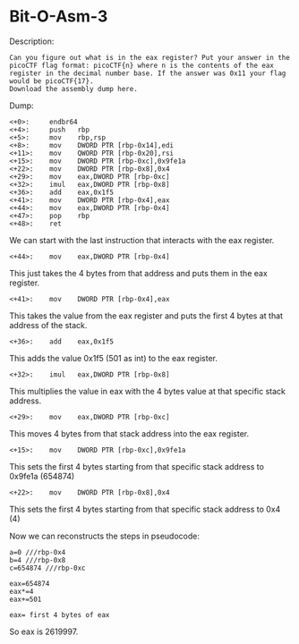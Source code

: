 # Bit-O-Asm-3

Description:
```
Can you figure out what is in the eax register? Put your answer in the picoCTF flag format: picoCTF{n} where n is the contents of the eax register in the decimal number base. If the answer was 0x11 your flag would be picoCTF{17}.
Download the assembly dump here.
```

Dump:
```
<+0>:     endbr64 
<+4>:     push   rbp
<+5>:     mov    rbp,rsp
<+8>:     mov    DWORD PTR [rbp-0x14],edi
<+11>:    mov    QWORD PTR [rbp-0x20],rsi
<+15>:    mov    DWORD PTR [rbp-0xc],0x9fe1a
<+22>:    mov    DWORD PTR [rbp-0x8],0x4
<+29>:    mov    eax,DWORD PTR [rbp-0xc]
<+32>:    imul   eax,DWORD PTR [rbp-0x8]
<+36>:    add    eax,0x1f5
<+41>:    mov    DWORD PTR [rbp-0x4],eax
<+44>:    mov    eax,DWORD PTR [rbp-0x4]
<+47>:    pop    rbp
<+48>:    ret
```

We can start with the last instruction that interacts with the eax register. 

```
<+44>:    mov    eax,DWORD PTR [rbp-0x4]
```

This just takes the 4 bytes from that address and puts them in the eax register.

```
<+41>:    mov    DWORD PTR [rbp-0x4],eax
```

This takes the value from the eax register and puts the first 4 bytes at that address of the stack.

```
<+36>:    add    eax,0x1f5
```

This adds the value 0x1f5 (501 as int) to the eax register.

```
<+32>:    imul   eax,DWORD PTR [rbp-0x8]
```

This multiplies the value in eax with the 4 bytes value at that specific stack address.

```
<+29>:    mov    eax,DWORD PTR [rbp-0xc]
```

This moves 4 bytes from that stack address into the eax register.

```
<+15>:    mov    DWORD PTR [rbp-0xc],0x9fe1a
```
This sets the first 4 bytes starting from that specific stack address to 0x9fe1a (654874)

```
<+22>:    mov    DWORD PTR [rbp-0x8],0x4
```
This sets the first 4 bytes starting from that specific stack address to 0x4 (4)

Now we can reconstructs the steps in pseudocode:
```
a=0 ///rbp-0x4
b=4 ///rbp-0x8
c=654874 ///rbp-0xc

eax=654874
eax*=4
eax+=501

eax= first 4 bytes of eax 
```

So eax is 2619997.